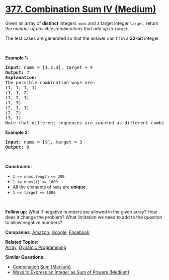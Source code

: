 # [377. Combination Sum IV (Medium)](https://leetcode.com/problems/combination-sum-iv)

<p>Given an array of <strong>distinct</strong> integers <code>nums</code> and a target integer <code>target</code>, return <em>the number of possible combinations that add up to</em>&nbsp;<code>target</code>.</p>
<p>The test cases are generated so that the answer can fit in a <strong>32-bit</strong> integer.</p>
<p>&nbsp;</p>
<p><strong class="example">Example 1:</strong></p>
<pre><strong>Input:</strong> nums = [1,2,3], target = 4
<strong>Output:</strong> 7
<strong>Explanation:</strong>
The possible combination ways are:
(1, 1, 1, 1)
(1, 1, 2)
(1, 2, 1)
(1, 3)
(2, 1, 1)
(2, 2)
(3, 1)
Note that different sequences are counted as different combinations.
</pre>
<p><strong class="example">Example 2:</strong></p>
<pre><strong>Input:</strong> nums = [9], target = 3
<strong>Output:</strong> 0
</pre>
<p>&nbsp;</p>
<p><strong>Constraints:</strong></p>
<ul>
	<li><code>1 &lt;= nums.length &lt;= 200</code></li>
	<li><code>1 &lt;= nums[i] &lt;= 1000</code></li>
	<li>All the elements of <code>nums</code> are <strong>unique</strong>.</li>
	<li><code>1 &lt;= target &lt;= 1000</code></li>
</ul>
<p>&nbsp;</p>
<p><strong>Follow up:</strong> What if negative numbers are allowed in the given array? How does it change the problem? What limitation we need to add to the question to allow negative numbers?</p>

**Companies**:
[Amazon](https://leetcode.com/company/amazon), [Google](https://leetcode.com/company/google), [Facebook](https://leetcode.com/company/facebook)

**Related Topics**:  
[Array](https://leetcode.com/tag/array/), [Dynamic Programming](https://leetcode.com/tag/dynamic-programming/)

**Similar Questions**:

- [Combination Sum (Medium)](https://leetcode.com/problems/combination-sum/)
- [Ways to Express an Integer as Sum of Powers (Medium)](https://leetcode.com/problems/ways-to-express-an-integer-as-sum-of-powers/)
